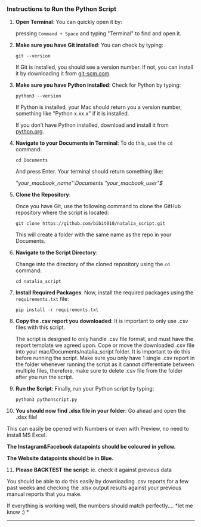 ### Instructions to Run the Python Script

1. **Open Terminal**: You can quickly open it by:

   pressing `Command + Space` and typing "Terminal" to find and open it.


2. **Make sure you have Git installed**: You can check by typing:

   ```
   git --version
   ```

   If Git is installed, you should see a version number. If not, you can install it by downloading it from [git-scm.com](https://git-scm.com/downloads).


3. **Make sure you have Python installed**: Check for Python by typing:

   ```
   python3 --version
   ```
   
   If Python is installed, your Mac should return you a version number, something like "Python x.xx.x" if it is installed. 

   If you don’t have Python installed, download and install it from [python.org](https://www.python.org/downloads/).


4. **Navigate to your Documents in Terminal**: To do this, use the `cd` command:

   ```
   cd Documents
   ```
   
   And press Enter. Your terminal should return something like: 
 
   *"your_macbook_name":Documents "your_macbook_user"$*


5. **Clone the Repository**: 
   
   Once you have Git, use the following command to clone the GitHub repository where the script is located:

   ```
   git clone https://github.com/bibit010/natalia_script.git
   ```

   This will create a folder with the same name as the repo in your Documents.


6. **Navigate to the Script Directory**: 
   
   Change into the directory of the cloned repository using the `cd` command:

   ```
   cd natalia_script
   ```


7. **Install Required Packages**: Now, install the required packages using the `requirements.txt` file:

   ```
   pip install -r requirements.txt
   ```


8. **Copy the .csv report you downloaded**: It is important to only use .csv files with this script. 

   The script is designed to only handle .csv file format, and must have the report template we agreed upon. Cope or move the downloaded .csv file into your mac/Documents/natalia_script folder. It is important to do this before running the script. Make sure you only have 1 single .csv report in the folder whenever running the script as it cannot differentiate between multiple files, therefore, make sure to delete .csv file from the folder after you run the script. 


9. **Run the Script**: Finally, run your Python script by typing:

   ```
   python3 pythonscript.py
   ```


10. **You should now find .xlsx file in your folder**: Go ahead and open the .xlsx file!  
   
   This can easily be opened with Numbers or even with Preview, no need to install MS Excel. 
   
   **The Instagram&Facebook datapoints should be coloured in yellow.**
   
   **The Website datapoints should be in Blue.**


11. **Please BACKTEST the script**: ie. check it against previous data

   You should be able to do this easily by downloading .csv reports for a few past weeks and checking the .xlsx output results against your previous manual reports that you make. 
   
   If everything is working well, the numbers should match perfectly.... *let me know :) *

---

